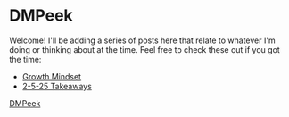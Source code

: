 # DMPeek

Welcome! I'll be adding a series of posts here that relate to whatever I'm doing or thinking about at the time. Feel free to check these out if you got the time:
<!-- ./ -->
<!-- /blog/ -->
* [Growth Mindset](https://sidequests.onrender.com/Blog/2025/DustinPeek/GrowthMindset/)
* [2-5-25 Takeaways](https://sidequests.onrender.com/Blog/2025/DustinPeek/Learned2-5-25/)
                    
[DMPeek](https://github.com/DMPeek)


<!-- 

[**Growth Mindset**](https://sidequests.onrender.com/Blog/2025/dianamontero7/growthmindset/)

[<ins>My Github</ins>](https://github.com/dianamontero7) -->
